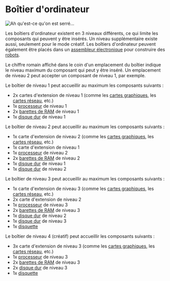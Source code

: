 # Boîtier d'ordinateur

![Ah qu'est-ce qu'on est serré...](oredict:oc:case1)

Les boîtiers d'ordinateur existent en 3 niveaux différents, ce qui limite les composants qui peuvent y être insérés. Un niveau supplémentaire existe aussi, seulement pour le mode créatif. Les boîtiers d'ordinateur peuvent également être placés dans un [assembleur électronique](assembler.md) pour construire des [robots](robot.md).

Le chiffre romain affiché dans le coin d'un emplacement du boîtier indique le niveau maximum du composant qui peut y être inséré. Un emplacement de niveau 2 peut accepter un composant de niveau 1, par exemple.

Le boîtier de niveau 1 peut accueillir au maximum les composants suivants :
- 2x cartes  d'extension de niveau 1 (comme les [cartes graphiques](../item/graphicsCard1.md), les [cartes réseau](../item/lanCard.md), etc.)
- 1x [processeur](../item/cpu1.md) de niveau 1
- 2x [barettes de RAM](../item/ram1.md) de niveau 1
- 1x [disque dur](../item/hdd1.md) de niveau 1

Le boîtier de niveau 2 peut accueillir au maximum les composants suivants :
- 1x carte  d'extension de niveau 2 (comme les [cartes graphiques](../item/graphicsCard1.md), les [cartes réseau](../item/lanCard.md), etc.)
- 1x carte  d'extension de niveau 1
- 1x [processeur](../item/cpu2.md) de niveau 2
- 2x [barettes de RAM](../item/ram3.md) de niveau 2
- 1x [disque dur](../item/hdd1.md) de niveau 1
- 1x [disque dur](../item/hdd2.md) de niveau 2

Le boîtier de niveau 3 peut accueillir au maximum les composants suivants :
- 1x carte  d'extension de niveau 3 (comme les [cartes graphiques](../item/graphicsCard1.md), les [cartes réseau](../item/lanCard.md), etc.)
- 2x carte  d'extension de niveau 2
- 1x [processeur](../item/cpu3.md) de niveau 3
- 2x [barettes de RAM](../item/ram5.md) de niveau 3
- 1x [disque dur](../item/hdd2.md) de niveau 2
- 1x [disque dur](../item/hdd3.md) de niveau 3
- 1x [disquette](../item/floppy.md)

Le boîtier de niveau 4 (créatif) peut accueillir les composants suivants :
- 3x carte  d'extension de niveau 3 (comme les [cartes graphiques](../item/graphicsCard1.md), les [cartes réseau](../item/lanCard.md), etc.)
- 1x [processeur](../item/cpu3.md) de niveau 3
- 2x [barettes de RAM](../item/ram5.md) de niveau 3
- 2x [disque dur](../item/hdd2.md) de niveau 3
- 1x [disquette](../item/floppy.md)
